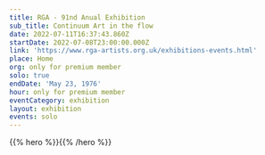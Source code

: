 ```yaml
---
title: RGA - 91nd Anual Exhibition
sub_title: Continuum Art in the flow
date: 2022-07-11T16:37:43.860Z
startDate: 2022-07-08T23:00:00.000Z
link: 'https://www.rga-artists.org.uk/exhibitions-events.html'
place: Home
org: only for premium member
solo: true
endDate: 'May 23, 1976'
hour: only for premium member
eventCategory: exhibition
layout: exhibition
events: solo
---
```


{{% hero %}}{{% /hero %}}

